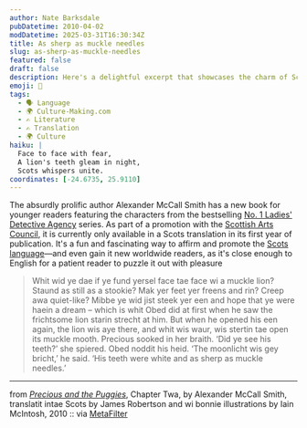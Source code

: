 ```yaml
---
author: Nate Barksdale
pubDatetime: 2010-04-02
modDatetime: 2025-03-31T16:30:34Z
title: As sherp as muckle needles
slug: as-sherp-as-muckle-needles
featured: false
draft: false
description: Here's a delightful excerpt that showcases the charm of Scots language through a whimsical tale featuring beloved characters from a classic series.
emoji: 🦁
tags:
  - 🗣️ Language
  - 🌍 Culture-Making.com
  - ✍️ Literature
  - ✍️ Translation
  - 🌍 Culture
haiku: |
  Face to face with fear,  
  A lion's teeth gleam in night,  
  Scots whispers unite.
coordinates: [-24.6735, 25.9110]
---
```


The absurdly prolific author Alexander McCall Smith has a new book for younger readers featuring the characters from the bestselling [No. 1 Ladies' Detective Agency](https://www.google.com/search?q=%22No.%201%20Ladies%27%20Detective%20Agency%22%20amazon.com) series. As part of a promotion with the [Scottish Arts Council](http://www.scottisharts.org.uk/1/artsinscotland/literature/features/preciousandthepuggies.aspx), it is currently only available in a Scots translation in its first year of publication. It's a fun and fascinating way to affirm and promote the [Scots language](http://en.wikipedia.org/wiki/Scots_language)—and even gain it new worldwide readers, as it's close enough to English for a patient reader to puzzle it out with pleasure

> Whit wid ye dae if ye fund yersel face tae face wi a muckle lion? Staund as still as a stookie? Mak yer feet yer freens and rin? Creep awa quiet-like? Mibbe ye wid jist steek yer een and hope that ye were haein a dream – which is whit Obed did at first when he saw the frichtsome lion starin strecht at him. But when he opened his een again, the lion wis aye there, and whit wis waur, wis stertin tae open its muckle mooth. Precious sooked in her braith. ‘Did ye see his teeth?’ she spiered. Obed noddit his heid. ‘The moonlicht wis gey bricht,’ he said. ‘His teeth were white and as sherp as muckle needles.’

---

from [_Precious and the Puggies_](https://www.google.com/search?q=%22_Precious%20and%20the%20Puggies_%22%20amazon.com), Chapter Twa, by Alexander McCall Smith, translatit intae Scots by James Robertson and wi bonnie illustrations by Iain McIntosh, 2010 :: via [MetaFilter](http://www.metafilter.com/90660/Nummer-Wan-Ladies-Detective-Agency)
